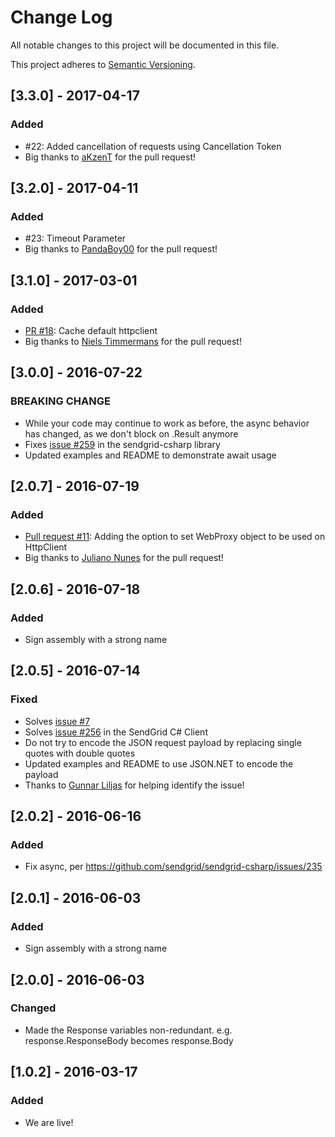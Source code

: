 # Change Log
All notable changes to this project will be documented in this file.

This project adheres to [Semantic Versioning](http://semver.org/).

## [3.3.0] - 2017-04-17
### Added
- #22: Added cancellation of requests using Cancellation Token
- Big thanks to [aKzenT](https://github.com/aKzenT) for the pull request!

## [3.2.0] - 2017-04-11
### Added
- #23: Timeout Parameter
- Big thanks to [PandaBoy00](https://github.com/PandaBoy00) for the pull request!

## [3.1.0] - 2017-03-01
### Added
- [PR #18](https://github.com/sendgrid/csharp-http-client/pull/18): Cache default httpclient
- Big thanks to [Niels Timmermans](https://github.com/nillis) for the pull request!

## [3.0.0] - 2016-07-22
### BREAKING CHANGE
- While your code may continue to work as before, the async behavior has changed, as we don't block on .Result anymore 
- Fixes [issue #259](https://github.com/sendgrid/sendgrid-csharp/issues/259) in the sendgrid-csharp library 
- Updated examples and README to demonstrate await usage 

## [2.0.7] - 2016-07-19
### Added
- [Pull request #11](https://github.com/sendgrid/csharp-http-client/pull/11): Adding the option to set WebProxy object to be used on HttpClient 
- Big thanks to [Juliano Nunes](https://github.com/julianonunes) for the pull request!

## [2.0.6] - 2016-07-18
### Added
- Sign assembly with a strong name

## [2.0.5] - 2016-07-14
### Fixed
- Solves [issue #7](https://github.com/sendgrid/csharp-http-client/issues/7)
- Solves [issue #256](https://github.com/sendgrid/sendgrid-csharp/issues/256) in the SendGrid C# Client
- Do not try to encode the JSON request payload by replacing single quotes with double quotes
- Updated examples and README to use JSON.NET to encode the payload
- Thanks to [Gunnar Liljas](https://github.com/gliljas) for helping identify the issue!

## [2.0.2] - 2016-06-16
### Added
- Fix async, per https://github.com/sendgrid/sendgrid-csharp/issues/235

## [2.0.1] - 2016-06-03
### Added
- Sign assembly with a strong name

## [2.0.0] - 2016-06-03
### Changed
- Made the Response variables non-redundant. e.g. response.ResponseBody becomes response.Body

## [1.0.2] - 2016-03-17
### Added
- We are live!

